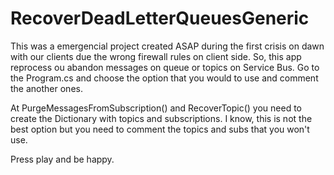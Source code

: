 # RecoverDeadLetterQueuesGeneric

This was a emergencial project created ASAP during the first crisis on dawn with our clients due the wrong firewall rules on client side.
So, this app reprocess ou abandon messages on queue or topics on Service Bus.
Go to the Program.cs and choose the option that you would to use and comment the another ones.

At PurgeMessagesFromSubscription() and RecoverTopic() you need to create the Dictionary with topics and subscriptions.
I know, this is not the best option but you need to comment the topics and subs that you won't use.

Press play and be happy.
